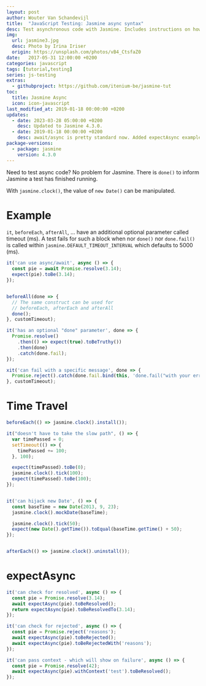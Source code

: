 ```yaml
---
layout: post
author: Wouter Van Schandevijl
title:  "JavaScript Testing: Jasmine async syntax"
desc: Test asynchronous code with Jasmine. Includes instructions on how to use ES2017 async/await.
img:
  url: jasmine3.jpg
  desc: Photo by Irina Iriser
  origin: https://unsplash.com/photos/vB4_CtsfaZ0
date:   2017-05-31 12:00:00 +0200
categories: javascript
tags: [tutorial,testing]
series: js-testing
extras:
  - githubproject: https://github.com/itenium-be/jasmine-tut
toc:
  title: Jasmine Async
  icon: icon-javascript
last_modified_at: 2019-01-18 00:00:00 +0200
updates:
  - date: 2023-03-28 05:00:00 +0200
    desc: Updated to Jasmine 4.3.0.
  - date: 2019-01-18 00:00:00 +0200
    desc: await/async is pretty standard now. Added expectAsync examples.
package-versions:
  - package: jasmine
    version: 4.3.0
---
```


Need to test async code? No problem for Jasmine. 
There is `done()` to inform Jasmine a test has finished running.

With `jasmine.clock()`, the value of `new Date()` can be manipulated.

<!--more-->


# Example

`it`, `beforeEach`, `afterAll`, ... have an additional optional parameter called timeout (ms).
A test fails for such a block when nor `done()` nor `done.fail()` is called within 
`jasmine.DEFAULT_TIMEOUT_INTERVAL` which defaults to 5000 (ms).

```js
it('can use async/await', async () => {
  const pie = await Promise.resolve(3.14);
  expect(pie).toBe(3.14);
});


beforeAll(done => {
  // The same construct can be used for
  // beforeEach, afterEach and afterAll
  done();
}, customTimeout);

it('has an optional "done" parameter', done => {
  Promise.resolve()
    .then(() => expect(true).toBeTruthy())
    .then(done)
    .catch(done.fail);
});

xit('can fail with a specific message', done => {
  Promise.reject().catch(done.fail.bind(this, 'done.fail("with your error message")'));
}, customTimeout);
```


# Time Travel

```js
beforeEach(() => jasmine.clock().install());

it("doesn't have to take the slow path", () => {
  var timePassed = 0;
  setTimeout(() => {
    timePassed += 100;
  }, 100);

  expect(timePassed).toBe(0);
  jasmine.clock().tick(100);
  expect(timePassed).toBe(100);
});


it('can hijack new Date', () => {
  const baseTime = new Date(2013, 9, 23);
  jasmine.clock().mockDate(baseTime);

  jasmine.clock().tick(50);
  expect(new Date().getTime()).toEqual(baseTime.getTime() + 50);
});


afterEach(() => jasmine.clock().uninstall());
```

# expectAsync

```js
it('can check for resolved', async () => {
  const pie = Promise.resolve(3.14);
  await expectAsync(pie).toBeResolved();
  return expectAsync(pie).toBeResolvedTo(3.14);
});

it('can check for rejected', async () => {
  const pie = Promise.reject('reasons');
  await expectAsync(pie).toBeRejected();
  await expectAsync(pie).toBeRejectedWith('reasons');
});

it('can pass context - which will show on failure', async () => {
  const pie = Promise.resolve(42);
  await expectAsync(pie).withContext('test').toBeResolved();
});
```
